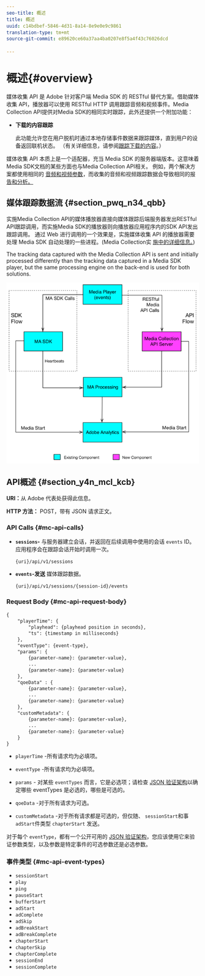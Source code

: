 ```yaml
---
seo-title: 概述
title: 概述
uuid: c14bdbef-5846-4d31-8a14-8e9e0e9c9861
translation-type: tm+mt
source-git-commit: e89620ce60a37aa4ba0207e8f5a4f43c76026dcd

---
```



# 概述{#overview}

媒体收集 API 是 Adobe 针对客户端 Media SDK 的 RESTful 替代方案。借助媒体收集 API，播放器可以使用 RESTful HTTP 调用跟踪音频和视频事件。Media Collection API提供对Media SDK的相同实时跟踪，此外还提供一个附加功能：

* **下载的内容跟踪**

   此功能允许您在用户脱机时通过本地存储事件数据来跟踪媒体，直到用户的设备返回联机状态。 （有关详细信息，请参阅[跟踪下载的内容](track-downloaded-content.md)。）

媒体收集 API 本质上是一个适配器，充当 Media SDK 的服务器端版本。这意味着Media SDK文档的某些方面也与Media Collection API相关。 例如，两个解决方案都使用相同的 [音频和视频参数](/help/metrics-and-metadata/audio-video-parameters.md)，而收集的音频和视频跟踪数据会导致相同的报 [告和分析。](/help/media-reports/media-reports-enable.md)

## 媒体跟踪数据流 {#section_pwq_n34_qbb}

实施Media Collection API的媒体播放器直接向媒体跟踪后端服务器发出RESTful API跟踪调用，而实施Media SDK的播放器则向播放器应用程序内的SDK API发出跟踪调用。 通过 Web 进行调用的一个效果是，实施媒体收集 API 的播放器需要处理 Media SDK 自动处理的一些进程。(Media Collection实 [施中的详细信息。](mc-api-impl/mc-api-quick-start.md))

The tracking data captured with the Media Collection API is sent and initially processed differently than the tracking data captured in a Media SDK player, but the same processing engine on the back-end is used for both solutions.

![](assets/col_api_overview_simple.png)

## API概述 {#section_y4n_mcl_kcb}

**URI：**&#x200B;从 Adobe 代表处获得此信息。

**HTTP 方法：** POST，带有 JSON 请求正文。

### API Calls {#mc-api-calls}

* **`sessions`-** 与服务器建立会话，并返回在后续调用中使用的会话 `events` ID。 应用程序会在跟踪会话开始时调用一次。

   ```
   {uri}/api/v1/sessions
   ```

* **`events`-发送** 媒体跟踪数据。

   ```
   {uri}/api/v1/sessions/{session-id}/events
   ```

### Request Body {#mc-api-request-body}

```
{ 
    "playerTime": { 
        "playhead": {playhead position in seconds}, 
        "ts": {timestamp in milliseconds} 
    }, 
    "eventType": {event-type}, 
    "params": { 
        {parameter-name}: {parameter-value}, 
        ... 
        {parameter-name}: {parameter-value} 
    }, 
    "qoeData" : { 
        {parameter-name}: {parameter-value}, 
        ... 
        {parameter-name}: {parameter-value} 
    }, 
    "customMetadata": { 
        {parameter-name}: {parameter-value}, 
        ... 
        {parameter-name}: {parameter-value} 
    } 
} 
```

* `playerTime` -所有请求均为必填项。
* `eventType` -所有请求均为必填项。
* `params` - 对某些 `eventTypes` 而言，它是必选项；请检查 [JSON 验证架构](mc-api-ref/mc-api-json-validation.md)以确定哪些 eventTypes 是必选的，哪些是可选的。

* `qoeData` -对于所有请求为可选。
* `customMetadata` -对于所有请求都是可选的，但仅随、 `sessionStart`和事 `adStart`件类型 `chapterStart` 发送。

对于每个 `eventType`，都有一个公开可用的 [JSON 验证架构](mc-api-ref/mc-api-json-validation.md)，您应该使用它来验证参数类型，以及参数是特定事件的可选参数还是必选参数。

### 事件类型 {#mc-api-event-types}

* `sessionStart`
* `play`
* `ping`
* `pauseStart`
* `bufferStart`
* `adStart`
* `adComplete`
* `adSkip`
* `adBreakStart`
* `adBreakComplete`
* `chapterStart`
* `chapterSkip`
* `chapterComplete`
* `sessionEnd`
* `sessionComplete`

